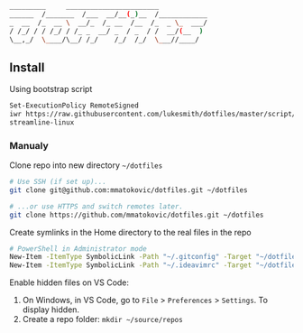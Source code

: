 ```bash
_________     _______________________
______  /_______  /___  __/__(_)__  /____________
_  __  /_  __ \  __/_  /_ __  /__  /_  _ \_  ___/
/ /_/ / / /_/ / /_ _  __/ _  / _  / /  __/(__  )
\__,_/  \____/\__/ /_/    /_/  /_/  \___//____/
```

## Install

Using bootstrap script

```Bash
Set-ExecutionPolicy RemoteSigned
iwr https://raw.githubusercontent.com/lukesmith/dotfiles/master/script/bootstrap.ps1 -UseBasicParsing | iex
streamline-linux
```

### Manualy

Clone repo into new directory `~/dotfiles`

```Bash
# Use SSH (if set up)...
git clone git@github.com:mmatokovic/dotfiles.git ~/dotfiles

# ...or use HTTPS and switch remotes later.
git clone https://github.com/mmatokovic/dotfiles.git ~/dotfiles
```

Create symlinks in the Home directory to the real files in the repo

```Bash
# PowerShell in Administrator mode
New-Item -ItemType SymbolicLink -Path "~/.gitconfig" -Target "~/dotfiles/.gitconfig"
New-Item -ItemType SymbolicLink -Path "~/.ideavimrc" -Target "~/dotfiles/.ideavimrc"
```

Enable hidden files on VS Code:

1. On Windows, in VS Code, go to `File` > `Preferences` > `Settings`. To display hidden.
2. Create a repo folder: `mkdir ~/source/repos`

